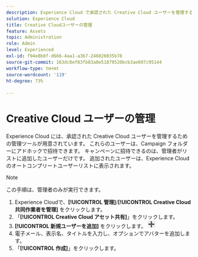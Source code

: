 ```yaml
---
description: Experience Cloud で承認された Creative Cloud ユーザーを管理するための管理ツールについて説明します。
solution: Experience Cloud
title: Creative Cloudユーザーの管理
feature: Assets
topic: Administration
role: Admin
level: Experienced
exl-id: f94e8b8f-d666-4aa1-a3b7-246026035b78
source-git-commit: 163dc8ef83fb83a0e51879520bcb3ae697c95144
workflow-type: tm+mt
source-wordcount: '119'
ht-degree: 73%

---
```


# Creative Cloud ユーザーの管理

Experience Cloud には、承認された Creative Cloud ユーザーを管理するための管理ツールが用意されています。 これらのユーザーは、Campaign フォルダーにアドホックで招待できます。 キャンペーンに招待できるのは、管理者がリストに追加したユーザーだけです。 追加されたユーザーは、Experience Cloudのオートコンプリートユーザーリストに表示されます。

>[!NOTE]
>
>この手順は、管理者のみが実行できます。

1. Experience Cloudで、**[!UICONTROL 管理]**/**[!UICONTROL Creative Cloud共同作業者を管理]** をクリックします。
1. 「**[!UICONTROL Creative Cloud アセット共有]**」をクリックします。
1. **[!UICONTROL 新規ユーザーを追加]** をクリックします。  ![ 新規ユーザーを追加 ](../../assets/mac_add_icon.png)
1. 電子メール、表示名、タイトルを入力し、オプションでアバターを追加します。
1. 「**[!UICONTROL 作成]**」をクリックします。
